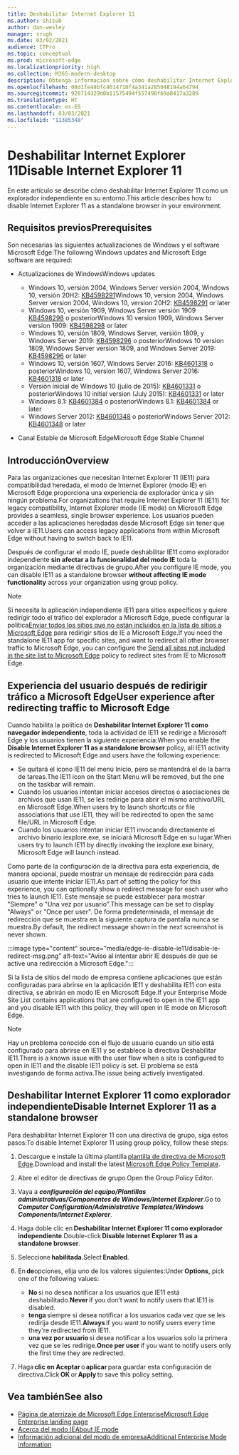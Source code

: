 ```yaml
---
title: Deshabilitar Internet Explorer 11
ms.author: shisub
author: dan-wesley
manager: srugh
ms.date: 03/02/2021
audience: ITPro
ms.topic: conceptual
ms.prod: microsoft-edge
ms.localizationpriority: high
ms.collection: M365-modern-desktop
description: Obtenga información sobre cómo deshabilitar Internet Explorer 11 y usar el modo de Internet Explorer en Microsoft Edge.
ms.openlocfilehash: 08d1fe48bfc4614710f4a341a285048194a64794
ms.sourcegitcommit: 928714329d0b11575494f557498f69a8417a3289
ms.translationtype: HT
ms.contentlocale: es-ES
ms.lasthandoff: 03/03/2021
ms.locfileid: "11385348"
---
```

# <a name="disable-internet-explorer-11"></a><span data-ttu-id="1a6a2-103">Deshabilitar Internet Explorer 11</span><span class="sxs-lookup"><span data-stu-id="1a6a2-103">Disable Internet Explorer 11</span></span>

<span data-ttu-id="1a6a2-104">En este artículo se describe cómo deshabilitar Internet Explorer 11 como un explorador independiente en su entorno.</span><span class="sxs-lookup"><span data-stu-id="1a6a2-104">This article describes how to disable Internet Explorer 11 as a standalone browser in your environment.</span></span>

## <a name="prerequisites"></a><span data-ttu-id="1a6a2-105">Requisitos previos</span><span class="sxs-lookup"><span data-stu-id="1a6a2-105">Prerequisites</span></span>

<span data-ttu-id="1a6a2-106">Son necesarias las siguientes actualizaciones de Windows y el software Microsoft Edge:</span><span class="sxs-lookup"><span data-stu-id="1a6a2-106">The following Windows updates and Microsoft Edge software are required:</span></span>

- <span data-ttu-id="1a6a2-107">Actualizaciones de Windows</span><span class="sxs-lookup"><span data-stu-id="1a6a2-107">Windows updates</span></span>

  - <span data-ttu-id="1a6a2-108">Windows 10, versión 2004, Windows Server versión 2004, Windows 10, versión 20H2: [KB4598291](https://support.microsoft.com/topic/february-2-2021-kb4598291-os-builds-19041-789-and-19042-789-preview-6a766199-a4f1-616e-1f5c-58bdc3ca5e3b)</span><span class="sxs-lookup"><span data-stu-id="1a6a2-108">Windows 10, version 2004, Windows Server version 2004, Windows 10, version 20H2: [KB4598291](https://support.microsoft.com/topic/february-2-2021-kb4598291-os-builds-19041-789-and-19042-789-preview-6a766199-a4f1-616e-1f5c-58bdc3ca5e3b) or later</span></span>
  - <span data-ttu-id="1a6a2-109">Windows 10, versión 1909, Windows Server versión 1909 [KB4598298](https://support.microsoft.com/topic/january-21-2021-kb4598298-os-build-18363-1350-preview-02dfd9ba-91a2-1b82-dede-42f288c02511) o posterior</span><span class="sxs-lookup"><span data-stu-id="1a6a2-109">Windows 10 version 1909, Windows Server version 1909: [KB4598298](https://support.microsoft.com/topic/january-21-2021-kb4598298-os-build-18363-1350-preview-02dfd9ba-91a2-1b82-dede-42f288c02511) or later</span></span>
  - <span data-ttu-id="1a6a2-110">Windows 10, versión 1809, Windows Server, versión 1809, y Windows Server 2019: [KB4598296](https://support.microsoft.com/topic/january-21-2021-kb4598296-os-build-17763-1728-preview-4c0931ff-45b7-ff59-5e00-c03b5afb363d) o posterior</span><span class="sxs-lookup"><span data-stu-id="1a6a2-110">Windows 10 version 1809, Windows Server version 1809, and Windows Server 2019: [KB4598296](https://support.microsoft.com/topic/january-21-2021-kb4598296-os-build-17763-1728-preview-4c0931ff-45b7-ff59-5e00-c03b5afb363d) or later</span></span>
  - <span data-ttu-id="1a6a2-111">Windows 10, versión 1607, Windows Server 2016: [KB4601318](https://support.microsoft.com/topic/february-9-2021-kb4601318-os-build-14393-4225-c5e3de6c-e3e6-ffb5-6197-48b9ce16446e) o posterior</span><span class="sxs-lookup"><span data-stu-id="1a6a2-111">Windows 10, version 1607, Windows Server 2016: [KB4601318](https://support.microsoft.com/topic/february-9-2021-kb4601318-os-build-14393-4225-c5e3de6c-e3e6-ffb5-6197-48b9ce16446e) or later</span></span>
   - <span data-ttu-id="1a6a2-112">Versión inicial de Windows 10 (julio de 2015): [KB4601331](https://support.microsoft.com/office/february-9-2021%e2%80%94kb4601331-os-build-10240-18842-6227d078-fef3-8d67-27e0-1882e6cb79ff?ui=en-US&rs=en-US&ad=US) o posterior</span><span class="sxs-lookup"><span data-stu-id="1a6a2-112">Windows 10 initial version (July 2015): [KB4601331](https://support.microsoft.com/office/february-9-2021%e2%80%94kb4601331-os-build-10240-18842-6227d078-fef3-8d67-27e0-1882e6cb79ff?ui=en-US&rs=en-US&ad=US) or later</span></span>
  - <span data-ttu-id="1a6a2-113">Windows 8.1: [KB4601384](https://support.microsoft.com/topic/february-9-2021-kb4601384-monthly-rollup-16bdbb75-dd4b-2910-abc5-7891c9756b96) o posterior</span><span class="sxs-lookup"><span data-stu-id="1a6a2-113">Windows 8.1: [KB4601384](https://support.microsoft.com/topic/february-9-2021-kb4601384-monthly-rollup-16bdbb75-dd4b-2910-abc5-7891c9756b96) or later</span></span>
  - <span data-ttu-id="1a6a2-114">Windows Server 2012: [KB4601348](https://support.microsoft.com/topic/february-9-2021-kb4601348-monthly-rollup-2c338c0c-73d6-fb80-cc91-f1a86e80db0c) o posterior</span><span class="sxs-lookup"><span data-stu-id="1a6a2-114">Windows Server 2012: [KB4601348](https://support.microsoft.com/topic/february-9-2021-kb4601348-monthly-rollup-2c338c0c-73d6-fb80-cc91-f1a86e80db0c) or later</span></span>
  
- <span data-ttu-id="1a6a2-115">Canal Estable de Microsoft Edge</span><span class="sxs-lookup"><span data-stu-id="1a6a2-115">Microsoft Edge Stable Channel</span></span>


## <a name="overview"></a><span data-ttu-id="1a6a2-116">Introducción</span><span class="sxs-lookup"><span data-stu-id="1a6a2-116">Overview</span></span>

<span data-ttu-id="1a6a2-117">Para las organizaciones que necesitan Internet Explorer 11 (IE11) para compatibilidad heredada, el modo de Internet Explorer (modo IE) en Microsoft Edge proporciona una experiencia de explorador única y sin ningún problema.</span><span class="sxs-lookup"><span data-stu-id="1a6a2-117">For organizations that require Internet Explorer 11 (IE11) for legacy compatibility, Internet Explorer mode (IE mode) on Microsoft Edge provides a seamless, single browser experience.</span></span> <span data-ttu-id="1a6a2-118">Los usuarios pueden acceder a las aplicaciones heredadas desde Microsoft Edge sin tener que volver a IE11.</span><span class="sxs-lookup"><span data-stu-id="1a6a2-118">Users can access legacy applications from within Microsoft Edge without having to switch back to IE11.</span></span>

<span data-ttu-id="1a6a2-119">Después de configurar el modo IE, puede deshabilitar IE11 como explorador independiente **sin afectar a la funcionalidad del modo IE** toda la organización mediante directivas de grupo.</span><span class="sxs-lookup"><span data-stu-id="1a6a2-119">After you configure IE mode, you can disable IE11 as a standalone browser **without affecting IE mode functionality** across your organization using group policy.</span></span>

> [!NOTE]
> <span data-ttu-id="1a6a2-120">Si necesita la aplicación independiente IE11 para sitios específicos y quiere redirigir todo el tráfico del explorador a Microsoft Edge, puede configurar la política[Enviar todos los sitios que no están incluidos en la lista de sitios a Microsoft Edge](https://docs.microsoft.com/deployedge/edge-ie-mode-policies#redirect-sites-from-ie-to-microsoft-edge) para redirigir sitios de IE a Microsoft Edge.</span><span class="sxs-lookup"><span data-stu-id="1a6a2-120">If you need the standalone IE11 app for specific sites, and want to redirect all other browser traffic to Microsoft Edge, you can configure the [Send all sites not included in the site list to Microsoft Edge](https://docs.microsoft.com/deployedge/edge-ie-mode-policies#redirect-sites-from-ie-to-microsoft-edge) policy to redirect sites from IE to Microsoft Edge.</span></span>

## <a name="user-experience-after-redirecting-traffic-to-microsoft-edge"></a><span data-ttu-id="1a6a2-121">Experiencia del usuario después de redirigir tráfico a Microsoft Edge</span><span class="sxs-lookup"><span data-stu-id="1a6a2-121">User experience after redirecting traffic to Microsoft Edge</span></span>

<span data-ttu-id="1a6a2-122">Cuando habilita la política de **Deshabilitar Internet Explorer 11 como navegador independiente**, toda la actividad de IE11 se redirige a Microsoft Edge y los usuarios tienen la siguiente experiencia:</span><span class="sxs-lookup"><span data-stu-id="1a6a2-122">When you enable the **Disable Internet Explorer 11 as a standalone browser** policy, all IE11 activity is redirected to Microsoft Edge and users have the following experience:</span></span>

- <span data-ttu-id="1a6a2-123">Se quitará el icono IE11 del menú Inicio, pero se mantendrá el de la barra de tareas.</span><span class="sxs-lookup"><span data-stu-id="1a6a2-123">The IE11 icon on the Start Menu will be removed, but the one on the taskbar will remain.</span></span>
- <span data-ttu-id="1a6a2-124">Cuando los usuarios intentan iniciar accesos directos o asociaciones de archivos que usan IE11, se les redirige para abrir el mismo archivo/URL en Microsoft Edge.</span><span class="sxs-lookup"><span data-stu-id="1a6a2-124">When users try to launch shortcuts or file associations that use IE11, they will be redirected to open the same file/URL in Microsoft Edge.</span></span>
- <span data-ttu-id="1a6a2-125">Cuando los usuarios intentan iniciar IE11 invocando directamente el archivo binario iexplore.exe, se iniciará Microsoft Edge en su lugar.</span><span class="sxs-lookup"><span data-stu-id="1a6a2-125">When users try to launch IE11 by directly invoking the iexplore.exe binary, Microsoft Edge will launch instead.</span></span>

<span data-ttu-id="1a6a2-126">Como parte de la configuración de la directiva para esta experiencia, de manera opcional, puede mostrar un mensaje de redirección para cada usuario que intente iniciar IE11.</span><span class="sxs-lookup"><span data-stu-id="1a6a2-126">As part of setting the policy for this experience, you can optionally show a redirect message for each user who tries to launch IE11.</span></span> <span data-ttu-id="1a6a2-127">Este mensaje se puede establecer para mostrar "Siempre" o "Una vez por usuario".</span><span class="sxs-lookup"><span data-stu-id="1a6a2-127">This message can be set to display "Always" or "Once per user".</span></span> <span data-ttu-id="1a6a2-128">De forma predeterminada, el mensaje de redirección que se muestra en la siguiente captura de pantalla nunca se muestra.</span><span class="sxs-lookup"><span data-stu-id="1a6a2-128">By default, the redirect message shown in the next screenshot is never shown.</span></span>

:::image type="content" source="media/edge-ie-disable-ie11/disable-ie-redirect-msg.png" alt-text="Aviso al intentar abrir IE después de que se active una redirección a Microsoft Edge.":::

<span data-ttu-id="1a6a2-130">Si la lista de sitios del modo de empresa contiene aplicaciones que están configuradas para abrirse en la aplicación IE11 y deshabilita IE11 con esta directiva, se abrirán en modo IE en Microsoft Edge.</span><span class="sxs-lookup"><span data-stu-id="1a6a2-130">If your Enterprise Mode Site List contains applications that are configured to open in the IE11 app and you disable IE11 with this policy, they will open in IE mode on Microsoft Edge.</span></span>
> [!NOTE]
> <span data-ttu-id="1a6a2-131">Hay un problema conocido con el flujo de usuario cuando un sitio está configurado para abrirse en IE11 y se establece la directiva Deshabilitar IE11.</span><span class="sxs-lookup"><span data-stu-id="1a6a2-131">There is a known issue with the user flow when a site is configured to open in IE11 and the disable IE11 policy is set.</span></span> <span data-ttu-id="1a6a2-132">El problema se está investigando de forma activa.</span><span class="sxs-lookup"><span data-stu-id="1a6a2-132">The issue being actively investigated.</span></span>

## <a name="disable-internet-explorer-11-as-a-standalone-browser"></a><span data-ttu-id="1a6a2-133">Deshabilitar Internet Explorer 11 como explorador independiente</span><span class="sxs-lookup"><span data-stu-id="1a6a2-133">Disable Internet Explorer 11 as a standalone browser</span></span>

<span data-ttu-id="1a6a2-134">Para deshabilitar Internet Explorer 11 con una directiva de grupo, siga estos pasos:</span><span class="sxs-lookup"><span data-stu-id="1a6a2-134">To disable Internet Explorer 11 using group policy, follow these steps:</span></span>

1. <span data-ttu-id="1a6a2-135">Descargue e instale la última plantilla [plantilla de directiva de Microsoft Edge](https://www.microsoft.com/en-us/business/download).</span><span class="sxs-lookup"><span data-stu-id="1a6a2-135">Download and install the latest [Microsoft Edge Policy Template](https://www.microsoft.com/en-us/business/download).</span></span>
2. <span data-ttu-id="1a6a2-136">Abre el editor de directivas de grupo.</span><span class="sxs-lookup"><span data-stu-id="1a6a2-136">Open the Group Policy Editor.</span></span>
3. <span data-ttu-id="1a6a2-137">Vaya a ***configuración del equipo/Plantillas administrativas/Componentes de Windows/Internet Explorer***.</span><span class="sxs-lookup"><span data-stu-id="1a6a2-137">Go to ***Computer Configuration/Administrative Templates/Windows Components/Internet Explorer***.</span></span> 
4. <span data-ttu-id="1a6a2-138">Haga doble clic en **Deshabilitar Internet Explorer 11 como explorador independiente**.</span><span class="sxs-lookup"><span data-stu-id="1a6a2-138">Double-click **Disable Internet Explorer 11 as a standalone browser**.</span></span>
5. <span data-ttu-id="1a6a2-139">Seleccione **habilitada**.</span><span class="sxs-lookup"><span data-stu-id="1a6a2-139">Select **Enabled**.</span></span>
6. <span data-ttu-id="1a6a2-140">En **de**opciones, elija uno de los valores siguientes:</span><span class="sxs-lookup"><span data-stu-id="1a6a2-140">Under **Options**, pick one of the following values:</span></span>

   - <span data-ttu-id="1a6a2-141">**No** si no desea notificar a los usuarios que IE11 está deshabilitado.</span><span class="sxs-lookup"><span data-stu-id="1a6a2-141">**Never** if you don’t want to notify users that IE11 is disabled.</span></span>
   - <span data-ttu-id="1a6a2-142">**tenga** siempre si desea notificar a los usuarios cada vez que se les redirija desde IE11.</span><span class="sxs-lookup"><span data-stu-id="1a6a2-142">**Always** if you want to notify users every time they're redirected from IE11.</span></span>
   - <span data-ttu-id="1a6a2-143">**una vez por usuario** si desea notificar a los usuarios solo la primera vez que se les redirige.</span><span class="sxs-lookup"><span data-stu-id="1a6a2-143">**Once per user** if you want to notify users only the first time they are redirected.</span></span>

7. <span data-ttu-id="1a6a2-144">Haga **clic en Aceptar** o **aplicar** para guardar esta configuración de directiva.</span><span class="sxs-lookup"><span data-stu-id="1a6a2-144">Click **OK** or **Apply** to save this policy setting.</span></span>

## <a name="see-also"></a><span data-ttu-id="1a6a2-145">Vea también</span><span class="sxs-lookup"><span data-stu-id="1a6a2-145">See also</span></span>

- [<span data-ttu-id="1a6a2-146">Página de aterrizaje de Microsoft Edge Enterprise</span><span class="sxs-lookup"><span data-stu-id="1a6a2-146">Microsoft Edge Enterprise landing page</span></span>](https://aka.ms/EdgeEnterprise)
- [<span data-ttu-id="1a6a2-147">Acerca del modo IE</span><span class="sxs-lookup"><span data-stu-id="1a6a2-147">About IE mode</span></span>](https://docs.microsoft.com/deployedge/edge-ie-mode)
- [<span data-ttu-id="1a6a2-148">Información adicional del modo de empresa</span><span class="sxs-lookup"><span data-stu-id="1a6a2-148">Additional Enterprise Mode information</span></span>](https://docs.microsoft.com/internet-explorer/ie11-deploy-guide/enterprise-mode-overview-for-ie11)

